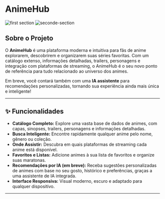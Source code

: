 # AnimeHub

![first section](https://github.com/user-attachments/assets/dca6bdbc-f2a3-438d-94a2-14888810f78c)
![seconde-section](https://github.com/user-attachments/assets/fec4a248-9c11-4f7d-a7af-48acd853718c)

## Sobre o Projeto

O **AnimeHub** é uma plataforma moderna e intuitiva para fãs de anime explorarem, descobrirem e organizarem suas séries favoritas. Com um catálogo extenso, informações detalhadas, trailers, personagens e integração com plataformas de streaming, o AnimeHub é o seu novo ponto de referência para tudo relacionado ao universo dos animes.

Em breve, você contará também com uma **IA assistente** para recomendações personalizadas, tornando sua experiência ainda mais única e inteligente!

---

## ✨ Funcionalidades

- **Catálogo Completo:** Explore uma vasta base de dados de animes, com capas, sinopses, trailers, personagens e informações detalhadas.
- **Busca Inteligente:** Encontre rapidamente qualquer anime pelo nome, gênero ou coleção.
- **Onde Assistir:** Descubra em quais plataformas de streaming cada anime está disponível.
- **Favoritos e Listas:** Adicione animes à sua lista de favoritos e organize suas maratonas.
- **Recomendações por IA (em breve):** Receba sugestões personalizadas de animes com base no seu gosto, histórico e preferências, graças a uma assistente de IA integrada.
- **Interface Responsiva:** Visual moderno, escuro e adaptado para qualquer dispositivo.

---

